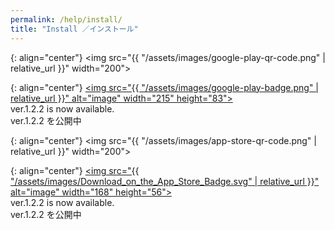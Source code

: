 ```yaml
---
permalink: /help/install/
title: "Install ／インストール" 
---
```


{: align="center"}
<img src="{{ "/assets/images/google-play-qr-code.png" | relative_url }}" width="200">

{: align="center"}
[<img src="{{ "/assets/images/google-play-badge.png" | relative_url }}" alt="image" width="215" height="83">](https://play.google.com/store/apps/details?id=com.rukari.skythrowApp)  
ver.1.2.2 is now available.  
ver.1.2.2 を公開中

{: align="center"}
<img src="{{ "/assets/images/app-store-qr-code.png" | relative_url }}" width="200">

{: align="center"}
[<img src="{{ "/assets/images/Download_on_the_App_Store_Badge.svg" | relative_url }}" alt="image" width="168" height="56">](https://apps.apple.com/us/app/skythrow/id6478918510)  
ver.1.2.2 is now available.  
ver.1.2.2 を公開中
